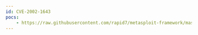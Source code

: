 ```yaml
---
id: CVE-2002-1643
pocs:
    - https://raw.githubusercontent.com/rapid7/metasploit-framework/master/modules/exploits/multi/realserver/describe.rb
---
```

